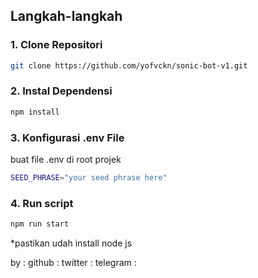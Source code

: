 ## Langkah-langkah

### 1. Clone Repositori

```bash
git clone https://github.com/yofvckn/sonic-bot-v1.git
```

### 2. Instal Dependensi

```bash
npm install
```

### 3. Konfigurasi .env File

buat file .env di root projek

```bash
SEED_PHRASE="your seed phrase here"
```

### 4. Run script

```bash
npm run start
```

\*pastikan udah install node js

by :
github : 
twitter : 
telegram : 
